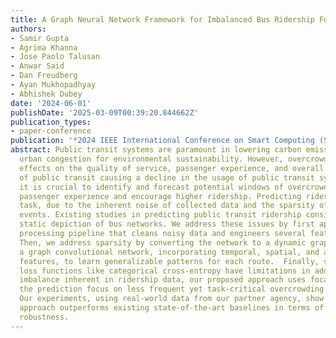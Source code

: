 ```yaml
---
title: A Graph Neural Network Framework for Imbalanced Bus Ridership Forecasting
authors:
- Samir Gupta
- Agrima Khanna
- Jose Paolo Talusan
- Anwar Said
- Dan Freudberg
- Ayan Mukhopadhyay
- Abhishek Dubey
date: '2024-06-01'
publishDate: '2025-03-09T00:39:20.844662Z'
publication_types:
- paper-conference
publication: '*2024 IEEE International Conference on Smart Computing (SMARTCOMP)*'
abstract: Public transit systems are paramount in lowering carbon emissions and reducing
  urban congestion for environmental sustainability. However, overcrowding has adverse
  effects on the quality of service, passenger experience, and overall efficiency
  of public transit causing a decline in the usage of public transit systems. Therefore,
  it is crucial to identify and forecast potential windows of overcrowding to improve
  passenger experience and encourage higher ridership. Predicting ridership is a complex
  task, due to the inherent noise of collected data and the sparsity of overcrowding
  events. Existing studies in predicting public transit ridership consider only a
  static depiction of bus networks. We address these issues by first applying a data
  processing pipeline that cleans noisy data and engineers several features for training.
  Then, we address sparsity by converting the network to a dynamic graph and using
  a graph convolutional network, incorporating temporal, spatial, and auto-regressive
  features, to learn generalizable patterns for each route.  Finally, since conventional
  loss functions like categorical cross-entropy have limitations in addressing class
  imbalance inherent in ridership data, our proposed approach uses focal loss to refine
  the prediction focus on less frequent yet task-critical overcrowding instances.
  Our experiments, using real-world data from our partner agency, show that the proposed
  approach outperforms existing state-of-the-art baselines in terms of accuracy and
  robustness.
---
```

